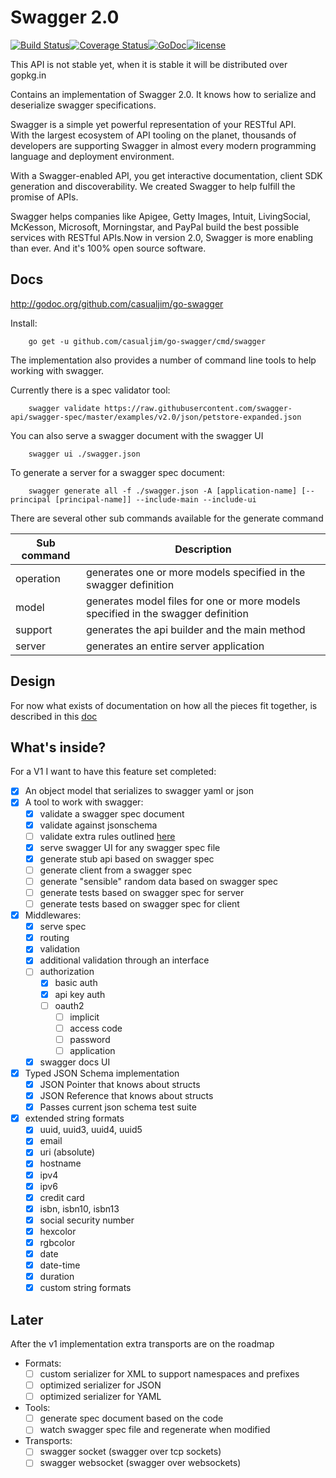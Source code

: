 Swagger 2.0
===========

[![Build Status](https://travis-ci.org/casualjim/go-swagger.svg?branch=master)](https://travis-ci.org/casualjim/go-swagger)[![Coverage Status](https://coveralls.io/repos/casualjim/go-swagger/badge.svg?branch=master)](https://coveralls.io/r/casualjim/go-swagger?branch=master)[![GoDoc](https://godoc.org/github.com/casualjim/go-swagger?status.svg)](http://godoc.org/github.com/casualjim/go-swagger)[![license](http://img.shields.io/badge/license-Apache%20v2-orange.svg)](https://raw.githubusercontent.com/swagger-api/swagger-spec/master/LICENSE)

This API is not stable yet, when it is stable it will be distributed over gopkg.in

Contains an implementation of Swagger 2.0. It knows how to serialize and deserialize swagger specifications.

Swagger is a simple yet powerful representation of your RESTful API.  
With the largest ecosystem of API tooling on the planet, thousands of developers are supporting Swagger in almost every modern programming language and deployment environment.

With a Swagger-enabled API, you get interactive documentation, client SDK generation and discoverability. We created Swagger to help fulfill the promise of APIs.

Swagger helps companies like Apigee, Getty Images, Intuit, LivingSocial, McKesson, Microsoft, Morningstar, and PayPal build the best possible services with RESTful APIs.Now in version 2.0, Swagger is more enabling than ever. And it's 100% open source software.

Docs
----

http://godoc.org/github.com/casualjim/go-swagger

Install:

		go get -u github.com/casualjim/go-swagger/cmd/swagger

The implementation also provides a number of command line tools to help working with swagger.

Currently there is a spec validator tool:

		swagger validate https://raw.githubusercontent.com/swagger-api/swagger-spec/master/examples/v2.0/json/petstore-expanded.json

You can also serve a swagger document with the swagger UI

		swagger ui ./swagger.json

To generate a server for a swagger spec document:

		swagger generate all -f ./swagger.json -A [application-name] [--principal [principal-name]] --include-main --include-ui

There are several other sub commands available for the generate command

Sub command | Description
------------|----------------------------------------------------------------------------------
operation   | generates one or more models specified in the swagger definition
model       | generates model files for one or more models specified in the swagger definition
support     | generates the api builder and the main method
server      | generates an entire server application

Design
------

For now what exists of documentation on how all the pieces fit together, is described in this [doc](design.md)


What's inside?
--------------

For a V1 I want to have this feature set completed:

-	[x] An object model that serializes to swagger yaml or json
-	[x] A tool to work with swagger:
	-	[x] validate a swagger spec document
	-	[x] validate against jsonschema
	-	[ ] validate extra rules outlined [here](https://github.com/apigee-127/swagger-tools/blob/master/docs/Swagger_Validation.md)
	-	[x] serve swagger UI for any swagger spec file
	-	[x] generate stub api based on swagger spec
	-	[ ] generate client from a swagger spec
	-	[ ] generate "sensible" random data based on swagger spec
	-	[ ] generate tests based on swagger spec for server
	-	[ ] generate tests based on swagger spec for client
-	[x] Middlewares:
	-	[x] serve spec
	-	[x] routing
	-	[x] validation
	-	[x] additional validation through an interface
	-	[ ] authorization
		-	[x] basic auth
		-	[x] api key auth
		-	[ ] oauth2
			-	[ ] implicit
			-	[ ] access code
			-	[ ] password
			-	[ ] application
	-	[x] swagger docs UI
-	[x] Typed JSON Schema implementation
	-	[x] JSON Pointer that knows about structs
	-	[x] JSON Reference that knows about structs
	-	[x] Passes current json schema test suite
-	[x] extended string formats
	-	[x] uuid, uuid3, uuid4, uuid5
	-	[x] email
	-	[x] uri (absolute)
	-	[x] hostname
	-	[x] ipv4
	-	[x] ipv6
	-	[x] credit card
	-	[x] isbn, isbn10, isbn13
	-	[x] social security number
	-	[x] hexcolor
	-	[x] rgbcolor
	-	[x] date
	-	[x] date-time
	-	[x] duration
	-	[x] custom string formats

Later
-----

After the v1 implementation extra transports are on the roadmap

- Formats:
	- [ ] custom serializer for XML to support namespaces and prefixes
	- [ ] optimized serializer for JSON
	- [ ] optimized serializer for YAML
-	Tools:
	-	[ ] generate spec document based on the code
	-	[ ] watch swagger spec file and regenerate when modified
-	Transports:
	-	[ ] swagger socket (swagger over tcp sockets)
	-	[ ] swagger websocket (swagger over websockets)
